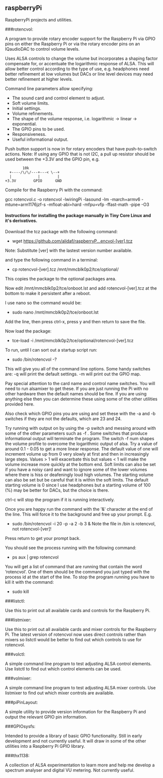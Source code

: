 ## raspberryPi
RaspberryPi projects and utilities.

###rotencvol:

A program to provide rotary encoder support for the Raspberry Pi via GPIO pins on either the Raspberry Pi or via the rotary encoder pins on an IQaudioDAC to control volume levels.

Uses ALSA controls to change the volume but incorporates a shaping factor compensate for, or accentuate the logarithmic response of ALSA. This will allow better control according to the type of use, e.g. headphones need better refinement at low volumes but DACs or line level devices may need better refinement at higher levels.

Command line parameters allow specifying:

* The sound card and control element to adjust.
* Soft volume limits.
* Initial settings.
* Volume refinements.
* The shape of the volume response, i.e. logarithmic -> linear -> exponential.
* The GPIO pins to be used.
* Responsiveness.
* Useful informational output.

Push button support is now in for rotary encoders that have push-to-switch actions.
Note: If using any GPIO that is not I2C, a pull up resistor should be used between the +3.3V and the 
      GPIO pin, e.g.

            10k
      +----/\/\/---+---< \--+
      |            |        |
    +3.3V        GPIO      GND

Compile for the Raspberry Pi with the command:

gcc rotencvol.c -o rotencvol -lwiringPi -lasound -lm -march=armv6 -mtune=arm1176jzf-s -mfloat-abi=hard -mfpu=vfp -ffast-math -pipe -O3

#### Instructions for installing the package manually in Tiny Core Linux and it's derivatives.

Download the tcz package with the following command:

* wget https://github.com/alidaf/raspberryP...encvol-[ver].tcz

 Note: Substitute [ver] with the lastest version number available.

and type the following command in a terminal:

* cp rotencvol-[ver].tcz /mnt/mmcblk0p2/tce/optional/

This copies the package to the optional packages area.

Now edit /mnt/mmcblk0p2/tce/onboot.lst and add rotencvol-[ver].tcz at the bottom to make it persistent after 
a reboot.

I use nano so the command would be:

* sudo nano /mnt/mmcblk0p2/tce/onboot.lst

Add the line, then press ctrl-x, press y and then return to save the file.

Now load the package:

* tce-load -i /mnt/mmcblk0p2/tce/optional/rotencvol-[ver].tcz

To run, until I can sort out a startup script run:

* sudo /bin/rotencvol -?

This will give you all of the command line options. Some handy switches are:
  -q will print the default settings. 
  -m will print out the GPIO map.

Pay special attention to the card name and control name switches. You will need to run alsamixer to get these. 
If you are just running the Pi with no other hardware then the default names should be fine. If you are using 
anything else then you can determine these using some of the other utilities provided here.

Also check which GPIO pins you are using and set these with the -a and -b switches if they are not the defaults, 
which are 23 and 24.

Try running with output on by using the -p switch and messing around with some of the other parameters such 
as -f <num>. Some switches that produce informational output will terminate the program. The switch -f num 
shapes the volume profile to overcome the logarithmic output of alsa. Try a value of around 0.1 - 0.05 to get a 
more linear response. The default value of one will increment volume up from 0 very slowly at first and then in 
increasingly large steps. Values > 1 will exacerbate this but values < 1 will make the volume increase more 
quickly at the bottom end. Soft limits can also be set if you have a noisy card and want to ignore some of the 
lower volumes where there is hiss or deafeningly loud high volumes. The starting volume can also be set but be 
careful that it is within the soft limits. The default starting volume is 0 since I use headphones but a starting 
volume of 100 (%) may be better for DACs, but the choice is there.

ctrl-c will stop the program if it is running interactively.

Once you are happy run the command with the '&' character at the end of the line. This will force it to the 
background and free up your prompt. E.g.

* sudo /bin/rotencvol -i 20 -p -a 2 -b 3 &
  Note the file in /bin is rotencvol, not rotencvol-[ver]!

Press return to get your prompt back.

You should see the process running with the following command:

* ps aux | grep rotencvol

You will get a list of command that are running that contain the word ‘rotencvol’. One of them should be the 
command you just typed with the process id at the start of the line. To stop the program running you have to kill 
it with the command:

* sudo kill <process id>

###listctl:

Use this to print out all available cards and controls for the Raspberry Pi.

###listmixer:

Use this to print out all available cards and mixer controls for the Raspberry Pi. The latest version of rotencvol now uses direct controls rather than mixers so listctl would be better to find out which controls to use for rotencvol.

###volctl:

A simple command line program to test adjusting ALSA control elements. Use listctl to find out which control elements can be used.

###volmixer:

A simple command line program to test adjusting ALSA mixer controls. Use listmixer to find out which mixer controls are available.

###piPinLayout:

A simple utility to provide version information for the Raspberry Pi and output the relevant GPIO pin information.

###GPIOsysfs:

Intended to provide a library of basic GPIO functionality. Still in early development and not currently useful. It will draw in some of the other utilities into a Raspberry Pi GPIO library.

###thx1138:

A collection of ALSA experimentation to learn more and help me develop a spectrum analyser and digital VU metering. Not currently useful.
